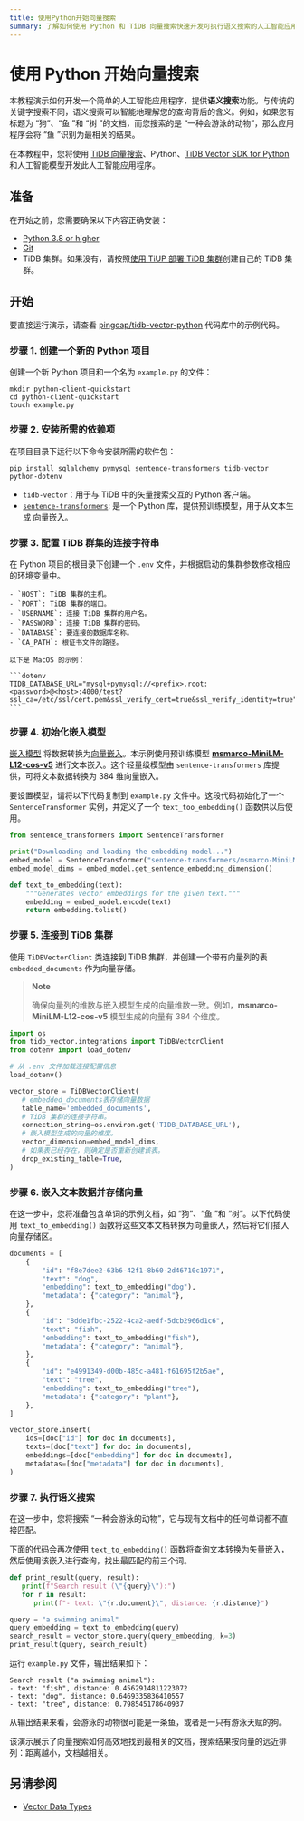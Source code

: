 ```yaml
---
title: 使用Python开始向量搜索
summary: 了解如何使用 Python 和 TiDB 向量搜索快速开发可执行语义搜索的人工智能应用程序。
---
```


# 使用 Python 开始向量搜索

本教程演示如何开发一个简单的人工智能应用程序，提供**语义搜索**功能。与传统的关键字搜索不同，语义搜索可以智能地理解您的查询背后的含义。例如，如果您有标题为 “狗”、“鱼 ”和 “树 ”的文档，而您搜索的是 “一种会游泳的动物”，那么应用程序会将 “鱼 ”识别为最相关的结果。

在本教程中，您将使用 [TiDB 向量搜索](/vector-search-overview.md)、Python、[TiDB Vector SDK for Python](https://github.com/pingcap/tidb-vector-python) 和人工智能模型开发此人工智能应用程序。


## 准备

在开始之前，您需要确保以下内容正确安装：

- [Python 3.8 or higher](https://www.python.org/downloads/)
- [Git](https://git-scm.com/downloads) 
- TiDB 集群。如果没有，请按照[使用 TiUP 部署 TiDB 集群](/production-deployment-using-tiup.md)创建自己的 TiDB 集群。

## 开始

要直接运行演示，请查看 [pingcap/tidb-vector-python](https://github.com/pingcap/tidb-vector-python/blob/main/examples/python-client-quickstart) 代码库中的示例代码。

### 步骤 1. 创建一个新的 Python 项目

创建一个新 Python 项目和一个名为 `example.py` 的文件：

```shell
mkdir python-client-quickstart
cd python-client-quickstart
touch example.py
```

### 步骤 2. 安装所需的依赖项

在项目目录下运行以下命令安装所需的软件包：

```shell
pip install sqlalchemy pymysql sentence-transformers tidb-vector python-dotenv
```

- `tidb-vector`：用于与 TiDB 中的矢量搜索交互的 Python 客户端。
- [`sentence-transformers`](https://sbert.net): 是一个 Python 库，提供预训练模型，用于从文本生成 [向量嵌入](/vector-search-overview.md#vector-embedding)。

### 步骤 3. 配置 TiDB 群集的连接字符串

在 Python 项目的根目录下创建一个 `.env` 文件，并根据启动的集群参数修改相应的环境变量中。

    - `HOST`: TiDB 集群的主机。
    - `PORT`: TiDB 集群的端口。
    - `USERNAME`: 连接 TiDB 集群的用户名。
    - `PASSWORD`: 连接 TiDB 集群的密码。
    - `DATABASE`: 要连接的数据库名称。
    - `CA_PATH`: 根证书文件的路径。
  
    以下是 MacOS 的示例：

    ```dotenv
    TIDB_DATABASE_URL="mysql+pymysql://<prefix>.root:<password>@<host>:4000/test?ssl_ca=/etc/ssl/cert.pem&ssl_verify_cert=true&ssl_verify_identity=true"
    ```

### 步骤 4. 初始化嵌入模型

[嵌入模型](/vector-search-overview.md#embedding-model) 将数据转换为[向量嵌入](/vector-search-overview.md#vector-embedding)。本示例使用预训练模型 [**msmarco-MiniLM-L12-cos-v5**](https://huggingface.co/sentence-transformers/msmarco-MiniLM-L12-cos-v5) 进行文本嵌入。这个轻量级模型由 `sentence-transformers` 库提供，可将文本数据转换为 384 维向量嵌入。

要设置模型，请将以下代码复制到 `example.py` 文件中。这段代码初始化了一个 `SentenceTransformer` 实例，并定义了一个 `text_too_embedding()` 函数供以后使用。

```python
from sentence_transformers import SentenceTransformer

print("Downloading and loading the embedding model...")
embed_model = SentenceTransformer("sentence-transformers/msmarco-MiniLM-L12-cos-v5", trust_remote_code=True)
embed_model_dims = embed_model.get_sentence_embedding_dimension()

def text_to_embedding(text):
    """Generates vector embeddings for the given text."""
    embedding = embed_model.encode(text)
    return embedding.tolist()
```

### 步骤 5. 连接到 TiDB 集群

使用 `TiDBVectorClient` 类连接到 TiDB 集群，并创建一个带有向量列的表 `embedded_documents` 作为向量存储。

> **Note**
>
> 确保向量列的维数与嵌入模型生成的向量维数一致。例如，**msmarco-MiniLM-L12-cos-v5** 模型生成的向量有 384 个维度。

```python
import os
from tidb_vector.integrations import TiDBVectorClient
from dotenv import load_dotenv

# 从 .env 文件加载连接配置信息
load_dotenv()

vector_store = TiDBVectorClient(
   # embedded_documents表存储向量数据
   table_name='embedded_documents',
   # TiDB 集群的连接字符串。
   connection_string=os.environ.get('TIDB_DATABASE_URL'),
   # 嵌入模型生成的向量的维度。
   vector_dimension=embed_model_dims,
   # 如果表已经存在，则确定是否重新创建该表。
   drop_existing_table=True,
)
```

### 步骤 6. 嵌入文本数据并存储向量

在这一步中，您将准备包含单词的示例文档，如 “狗”、“鱼 ”和 “树”。以下代码使用 `text_to_embedding()` 函数将这些文本文档转换为向量嵌入，然后将它们插入向量存储区。

```python
documents = [
    {
        "id": "f8e7dee2-63b6-42f1-8b60-2d46710c1971",
        "text": "dog",
        "embedding": text_to_embedding("dog"),
        "metadata": {"category": "animal"},
    },
    {
        "id": "8dde1fbc-2522-4ca2-aedf-5dcb2966d1c6",
        "text": "fish",
        "embedding": text_to_embedding("fish"),
        "metadata": {"category": "animal"},
    },
    {
        "id": "e4991349-d00b-485c-a481-f61695f2b5ae",
        "text": "tree",
        "embedding": text_to_embedding("tree"),
        "metadata": {"category": "plant"},
    },
]

vector_store.insert(
    ids=[doc["id"] for doc in documents],
    texts=[doc["text"] for doc in documents],
    embeddings=[doc["embedding"] for doc in documents],
    metadatas=[doc["metadata"] for doc in documents],
)
```

### 步骤 7. 执行语义搜索

在这一步中，您将搜索 “一种会游泳的动物”，它与现有文档中的任何单词都不直接匹配。

下面的代码会再次使用 `text_to_embedding()` 函数将查询文本转换为矢量嵌入，然后使用该嵌入进行查询，找出最匹配的前三个词。

```python
def print_result(query, result):
   print(f"Search result (\"{query}\"):")
   for r in result:
      print(f"- text: \"{r.document}\", distance: {r.distance}")

query = "a swimming animal"
query_embedding = text_to_embedding(query)
search_result = vector_store.query(query_embedding, k=3)
print_result(query, search_result)
```

运行 `example.py` 文件，输出结果如下：

```plain
Search result ("a swimming animal"):
- text: "fish", distance: 0.4562914811223072
- text: "dog", distance: 0.6469335836410557
- text: "tree", distance: 0.798545178640937
```

从输出结果来看，会游泳的动物很可能是一条鱼，或者是一只有游泳天赋的狗。

该演示展示了向量搜索如何高效地找到最相关的文档，搜索结果按向量的远近排列：距离越小，文档越相关。

## 另请参阅

- [Vector Data Types](/tidb-cloud/vector-search-data-types.md)